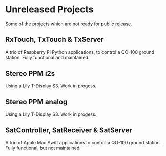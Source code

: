 # Unreleased Projects

Some of the projects which are not ready for public release.

## RxTouch, TxTouch & TxServer
A trio of Raspberry Pi Python applications, to control a QO-100 ground station. Fully functional and maintained.

## Stereo PPM i2s
Using a Lily T-Display S3. Work in progess.

## Stereo PPM analog
Using a Lily T-Display S3. Work in progess.

## SatController, SatReceiver & SatServer
A trio of Apple Mac Swift applications to control a QO-100 ground station. Fully functional, but not maintained.

